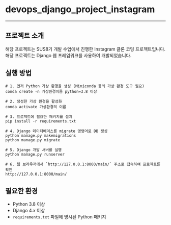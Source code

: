 # devops_django_project_instagram

---

## 프로젝트 소개

해당 프로젝트는 SUS8기 개발 수업에서 진행한 Instagram 클론 코딩 프로젝트입니다. 해당 프로젝트는 Django 웹 프레임워크를 사용하여 개발되었습니다.

## 실행 방법

```
# 1. 먼저 Python 가상 환경을 생성 (Miniconda 등의 가상 환경 도구 필요)
conda create -n 가상환경이름 python=3.8 이상

# 2. 생성한 가상 환경을 활성화
conda activate 가상환경의 이름

# 3. 프로젝트에 필요한 패키지를 설치
pip install -r requirements.txt

# 4. Django 데이터베이스를 migrate 명령어로 DB 생성
python manage.py makemigrations
python manage.py migrate

# 5. Django 개발 서버를 실행
python manage.py runserver

# 6. 웹 브라우저에서 `http://127.0.0.1:8000/main/` 주소로 접속하여 프로젝트를 확인
http://127.0.0.1:8000/main/
```

## 필요한 환경

-   Python 3.8 이상
-   Django 4.x 이상
-   `requirements.txt` 파일에 명시된 Python 패키지

